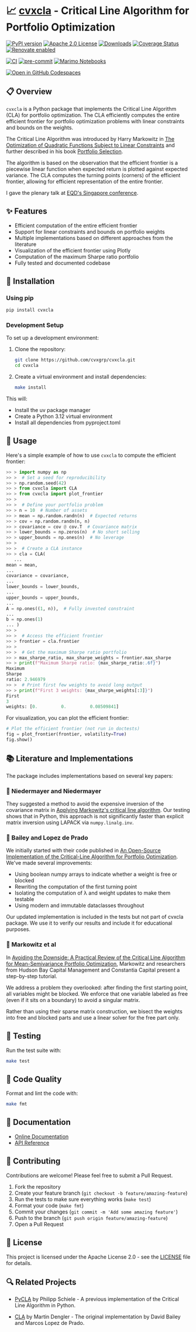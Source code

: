 # 📈 [cvxcla](https://www.cvxgrp.org/cvxcla/book) - Critical Line Algorithm for Portfolio Optimization

[![PyPI version](https://badge.fury.io/py/cvxcla.svg)](https://badge.fury.io/py/cvxcla)
[![Apache 2.0 License](https://img.shields.io/badge/License-APACHEv2-brightgreen.svg)](https://github.com/cvxgrp/cvxcla/blob/master/LICENSE)
[![Downloads](https://static.pepy.tech/personalized-badge/cvxcla?period=month&units=international_system&left_color=black&right_color=orange&left_text=PyPI%20downloads%20per%20month)](https://pepy.tech/project/cvxcla)
[![Coverage Status](https://coveralls.io/repos/github/cvxgrp/cvxcla/badge.png?branch=main)](https://coveralls.io/github/cvxgrp/cvxcla?branch=main)
[![Renovate enabled](https://img.shields.io/badge/renovate-enabled-brightgreen.svg)](https://github.com/renovatebot/renovate)

[![CI](https://github.com/cvxgrp/cvxcla/actions/workflows/ci.yml/badge.svg)](https://github.com/cvxgrp/cvxcla/actions/workflows/ci.yml)
[![pre-commit](https://github.com/cvxgrp/cvxcla/actions/workflows/pre-commit.yml/badge.svg)](https://github.com/cvxgrp/cvxcla/actions/workflows/pre-commit.yml)
[![Marimo Notebooks](https://github.com/cvxgrp/cvxcla/actions/workflows/marimo.yml/badge.svg)](https://github.com/cvxgrp/cvxcla/actions/workflows/marimo.yml)

[![Open in GitHub Codespaces](https://github.com/codespaces/badge.svg)](https://codespaces.new/cvxgrp/cvxcla)

## 📋 Overview

`cvxcla` is a Python package that implements the Critical Line Algorithm (CLA)
for portfolio optimization.
The CLA efficiently computes the entire efficient frontier for portfolio optimization
problems with linear constraints and bounds on the weights.

The Critical Line Algorithm was introduced by Harry Markowitz
in [The Optimization of Quadratic Functions Subject to Linear Constraints](https://www.rand.org/pubs/research_memoranda/RM1438.html)
and further described in his book [Portfolio Selection](https://www.wiley.com/en-us/Portfolio+Selection%3A+Efficient+Diversification+of+Investments%2C+2nd+Edition-p-9781557861085).

The algorithm is based on the observation that the efficient frontier
is a piecewise linear function when expected return is plotted against
expected variance. The CLA computes the turning points (corners)
of the efficient frontier, allowing for efficient representation of the entire frontier.

I gave the plenary talk at [EQD's Singapore conference](https://tschm.github.io/eqd_markowitz/PresentationEQDweb.pdf).

## ✨ Features

- Efficient computation of the entire efficient frontier
- Support for linear constraints and bounds on portfolio weights
- Multiple implementations based on different approaches from the literature
- Visualization of the efficient frontier using Plotly
- Computation of the maximum Sharpe ratio portfolio
- Fully tested and documented codebase

## 🚀 Installation

### Using pip

```bash
pip install cvxcla
```

### Development Setup

To set up a development environment:

1. Clone the repository:

    ```bash
    git clone https://github.com/cvxgrp/cvxcla.git
    cd cvxcla
    ```

2. Create a virtual environment and install dependencies:

    ```bash
    make install
    ```

This will:

- Install the uv package manager
- Create a Python 3.12 virtual environment
- Install all dependencies from pyproject.toml

## 🔧 Usage

Here's a simple example of how to use `cvxcla` to compute the efficient frontier:

```python
>> > import numpy as np
>> >  # Set a seed for reproducibility
>> > np.random.seed(42)
>> > from cvxcla import CLA
>> > from cvxcla import plot_frontier
>> >
>> >  # Define your portfolio problem
>> > n = 10  # Number of assets
>> > mean = np.random.randn(n)  # Expected returns
>> > cov = np.random.randn(n, n)
>> > covariance = cov @ cov.T  # Covariance matrix
>> > lower_bounds = np.zeros(n)  # No short selling
>> > upper_bounds = np.ones(n)  # No leverage
>> >
>> >  # Create a CLA instance
>> > cla = CLA(
   ...
mean = mean,
...
covariance = covariance,
...
lower_bounds = lower_bounds,
...
upper_bounds = upper_bounds,
...
A = np.ones((1, n)),  # Fully invested constraint
...
b = np.ones(1)
... )
>> >
>> >  # Access the efficient frontier
>> > frontier = cla.frontier
>> >
>> >  # Get the maximum Sharpe ratio portfolio
>> > max_sharpe_ratio, max_sharpe_weights = frontier.max_sharpe
>> > print(f"Maximum Sharpe ratio: {max_sharpe_ratio:.6f}")
Maximum
Sharpe
ratio: 2.946979
>> >  # Print first few weights to avoid long output
>> > print(f"First 3 weights: {max_sharpe_weights[:3]}")
First
3
weights: [0.         0.         0.08509841]
```

For visualization, you can plot the efficient frontier:

```python
# Plot the efficient frontier (not run in doctests)
fig = plot_frontier(frontier, volatility=True)
fig.show()
```

## 📚 Literature and Implementations

The package includes implementations based on several key papers:

### 📝 Niedermayer and Niedermayer

They suggested a method to avoid the expensive inversion
of the covariance matrix in [Applying Markowitz's critical line algorithm](https://www.researchgate.net/publication/226987510_Applying_Markowitz%27s_Critical_Line_Algorithm).
Our testing shows that in Python, this approach is not significantly
faster than explicit matrix inversion using LAPACK via `numpy.linalg.inv`.

### 📝 Bailey and Lopez de Prado

We initially started with their code published
in [An Open-Source Implementation of the Critical-Line Algorithm for Portfolio Optimization](https://papers.ssrn.com/sol3/papers.cfm?abstract_id=2197616).
We've made several improvements:

- Using boolean numpy arrays to indicate whether a weight is free or blocked
- Rewriting the computation of the first turning point
- Isolating the computation of λ and weight updates to make them testable
- Using modern and immutable dataclasses throughout

Our updated implementation is included in the tests but not part of cvxcla package.
We use it to verify our results and include it for educational purposes.

### 📝 Markowitz et al

In
[Avoiding the Downside: A Practical Review of the Critical Line Algorithm for Mean-Semivariance Portfolio Optimization](https://www.hudsonbaycapital.com/documents/FG/hudsonbay/research/599440_paper.pdf),
Markowitz and researchers from Hudson Bay Capital Management and Constantia Capital
present a step-by-step tutorial.

We address a problem they overlooked: after finding the first starting point,
all variables might be blocked. We enforce that one variable
labeled as free (even if it sits on a boundary) to avoid a singular matrix.

Rather than using their sparse matrix construction, we bisect the
weights into free and blocked parts and use a linear solver for the free part only.

## 🧪 Testing

Run the test suite with:

```bash
make test
```

## 🧹 Code Quality

Format and lint the code with:

```bash
make fmt
```

## 📖 Documentation

- [Online Documentation](https://www.cvxgrp.org/cvxcla/book)
- [API Reference](https://www.cvxgrp.org/cvxcla/pdoc/)

## 👥 Contributing

Contributions are welcome! Please feel free to submit a Pull Request.

1. Fork the repository
2. Create your feature branch (`git checkout -b feature/amazing-feature`)
3. Run the tests to make sure everything works (`make test`)
4. Format your code (`make fmt`)
5. Commit your changes (`git commit -m 'Add some amazing feature'`)
6. Push to the branch (`git push origin feature/amazing-feature`)
7. Open a Pull Request

## 📄 License

This project is licensed under the Apache License 2.0 - see the [LICENSE](LICENSE)
file for details.

## 🔍 Related Projects

- [PyCLA](https://github.com/phschiele/PyCLA) by Philipp Schiele - A
previous implementation of the Critical Line Algorithm in Python.

- [CLA](https://github.com/mdengler/cla) by Martin Dengler - The
original implementation by David Bailey and Marcos Lopez de Prado.

